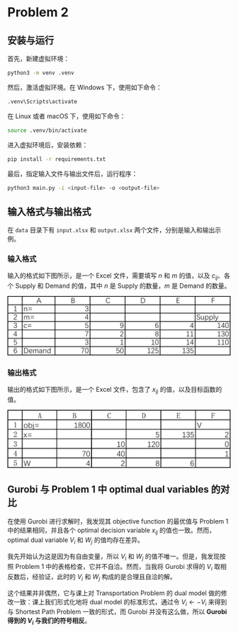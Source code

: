 # Problem 2

## 安装与运行

首先，新建虚拟环境：

```bash
python3 -m venv .venv
```

然后，激活虚拟环境。在 Windows 下，使用如下命令：

```bash
.venv\Scripts\activate
```

在 Linux 或者 macOS 下，使用如下命令：

```bash
source .venv/bin/activate
```

进入虚拟环境后，安装依赖：

```bash
pip install -r requirements.txt
```

最后，指定输入文件与输出文件后，运行程序：

```bash
python3 main.py -i <input-file> -o <output-file>
```

## 输入格式与输出格式

在 `data` 目录下有 `input.xlsx` 和 `output.xlsx` 两个文件，分别是输入和输出示例。

### 输入格式

输入的格式如下图所示，是一个 Excel 文件，需要填写 $n$ 和 $m$ 的值，以及 $c_{ij}$、各个 Supply 和 Demand 的值，其中 $n$ 是 Supply 的数量，$m$ 是 Demand 的数量。

![输入示例](./assets/input.png)

### 输出格式

输出的格式如下图所示，是一个 Excel 文件，包含了 $x_{ij}$ 的值，以及目标函数的值。

![输出示例](./assets/output.png)

## Gurobi 与 Problem 1 中 optimal dual variables 的对比

在使用 Gurobi 进行求解时，我发现其 objective function 的最优值与 Problem 1 中的结果相同，并且各个 optimal decision variable $x_{ij}$ 的值也一致。然而，optimal dual variable $V_i$ 和 $W_j$ 的值均存在差异。

我先开始认为这是因为有自由变量，所以 $V_i$ 和 $W_j$ 的值不唯一。但是，我发现按照 Problem 1 中的表格检查，它并不自洽。然而，当我将 Gurobi 求得的 $V_i$ 取相反数后，经验证，此时的 $V_i$ 和 $W_j$ 构成的是合理且自洽的解。

这个结果并非偶然，它与课上对 Transportation Problem 的 dual model 做的修改一致：课上我们形式化地将 dual model 的标准形式，通过令 $V_i \gets -V_i$ 来得到与 Shortest Path Problem 一致的形式，而 Gurobi 并没有这么做，所以 **Gurobi 得到的 $V_i$ 与我们的符号相反**。
